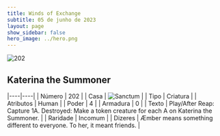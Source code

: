 ```yaml
---
title: Winds of Exchange
subtitle: 05 de junho de 2023
layout: page
show_sidebar: false
hero_image: ../hero.png
---
```


![202](https://mastervault-storage-prod.s3.amazonaws.com/media/card_front/en/600_202_baf338dd8302_en.png)


## Katerina the Summoner

|----|----|
| Número | 202 |
| Casa | ![Sanctum](https://archonarcana.com/images/thumb/c/c7/Sanctum.png/22px-Sanctum.png "Santuário") |
| Tipo | Criatura |
| Atributos | Human |
| Poder | 4 |
| Armadura | 0 |
| Texto | Play/After Reap: Capture 1A. Destroyed: Make a token creature for each A on Katerina the Summoner.  |
| Raridade | Incomum |
| Dizeres | Æmber means something different to everyone. To her, it meant friends.  |
